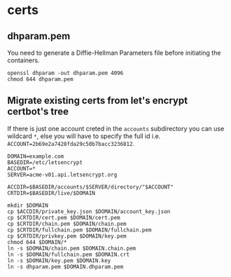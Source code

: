 # certs

## dhparam.pem

You need to generate a Diffie-Hellman Parameters file before initiating the containers.
 
```
openssl dhparam -out dhparam.pem 4096
chmod 644 dhparam.pem
```

## Migrate existing certs from let's encrypt certbot's tree

If there is just one account creted in the `accounts` subdirectory you can use wildcard `*`, else you will have to specify the full id i.e. `ACCOUNT=2b69e2a7428fda29c50b7bacc3236812`.

```
DOMAIN=example.com
BASEDIR=/etc/letsencrypt
ACCOUNT=*
SERVER=acme-v01.api.letsencrypt.org

ACCDIR=$BASEDIR/accounts/$SERVER/directory/"$ACCOUNT"
CRTDIR=$BASEDIR/live/$DOMAIN		

mkdir $DOMAIN
cp $ACCDIR/private_key.json $DOMAIN/account_key.json
cp $CRTDIR/cert.pem $DOMAIN/cert.pem
cp $CRTDIR/chain.pem $DOMAIN/chain.pem
cp $CRTDIR/fullchain.pem $DOMAIN/fullchain.pem
cp $CRTDIR/privkey.pem $DOMAIN/key.pem
chmod 644 $DOMAIN/*
ln -s $DOMAIN/chain.pem $DOMAIN.chain.pem
ln -s $DOMAIN/fullchain.pem $DOMAIN.crt
ln -s $DOMAIN/key.pem $DOMAIN.key
ln -s dhparam.pem $DOMAIN.dhparam.pem
```

